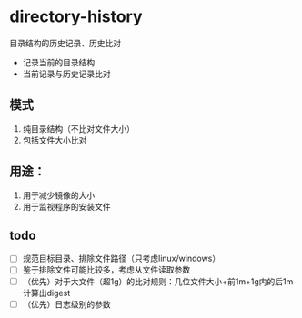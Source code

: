 # directory-history
目录结构的历史记录、历史比对


- 记录当前的目录结构
- 当前记录与历史记录比对

## 模式

1. 纯目录结构（不比对文件大小）
2. 包括文件大小比对

## 用途：

1. 用于减少镜像的大小
2. 用于监视程序的安装文件

## todo

- [ ] 规范目标目录、排除文件路径（只考虑linux/windows）
- [ ] 鉴于排除文件可能比较多，考虑从文件读取参数
- [ ] （优先）对于大文件（超1g）的比对规则：几位文件大小+前1m+1g内的后1m计算出digest
- [ ] （优先）日志级别的参数